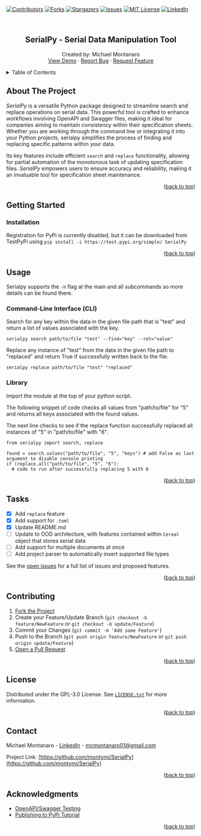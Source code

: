 <div id="readme-top"></div>

<!-- PROJECT SHIELDS -->
[![Contributors][contributors-shield]][contributors-url]
[![Forks][forks-shield]][forks-url]
[![Stargazers][stars-shield]][stars-url]
[![Issues][issues-shield]][issues-url]
[![MIT License][license-shield]][license-url]
[![LinkedIn][linkedin-shield]][linkedin-url]



<!-- PROJECT LOGO -->
<br />
<div align="center">
  <h2 align="center">SerialPy - Serial Data Manipulation Tool</h2>

  <p align="center">
    Created by: Michael Montanaro
    <br />
    <a href="https://github.com/montymi/SerialPy">View Demo</a>
    ·
    <a href="https://github.com/montymi/SerialPy/issues">Report Bug</a>
    ·
    <a href="https://github.com/montymi/SerialPy/issues">Request Feature</a>
  </p>
</div>



<!-- TABLE OF CONTENTS -->
<details>
  <summary>Table of Contents</summary>
  <ol>
    <li><a href="#about-the-project">About The Project</a></li>
    <li><a href="#getting-started">Getting Started</a></li>
    <li><a href="#usage">Usage</a></li>
    <li><a href="#tasks">Tasks</a></li>
    <li><a href="#contributing">Contributing</a></li>
    <li><a href="#license">License</a></li>
    <li><a href="#contact">Contact</a></li>
    <li><a href="#acknowledgments">Acknowledgments</a></li>
  </ol>
</details>



<!-- ABOUT THE PROJECT -->
## About The Project

*SerialPy* is a versatile Python package designed to streamline search and replace operations on serial data. This powerful tool is crafted to enhance workflows involving OpenAPI and Swagger files, making it ideal for companies aiming to maintain consistency within their specification sheets. Whether you are working through the command line or integrating it into your Python projects, serialpy simplifies the process of finding and replacing specific patterns within your data. 

Its key features include efficient `search` and `replace` functionality, allowing for partial automation of the monotonous task of updating specification files. *SerialPy* empowers users to ensure accuracy and reliability, making it an invaluable tool for specification sheet maintenance.

<p align="right">(<a href="#readme-top">back to top</a>)</p>



<!-- GETTING STARTED -->
## Getting Started

### Installation

Registration for PyPi is currently disabled, but it can be downloaded from TestPyPi using `pip install -i https://test.pypi.org/simple/ SerialPy`

<p align="right">(<a href="#readme-top">back to top</a>)</p>



<!-- USAGE EXAMPLES -->
## Usage
Serialpy supports the `-h` flag at the main and all subcommands so more details can be found there.

### Command-Line Interface (CLI)
Search for any key within the data in the given file path that is "test" and return a list of values associated with the key.
```
serialpy search path/to/file "test" --find="key" --ret="value"
```
Replace any instance of "test" from the data in the given file path to "replaced" and return True if successfully written back to the file.
```
serialpy replace path/to/file "test" "replaced"
```

### Library
Import the module at the top of your python script.

The following snippet of code checks all values from "path/to/file" for "5" and returns all keys associated with the found values. 

The next line checks to see if the replace function successfully replaced all instances of "5" in "path/to/file" with "6".
```
from serialpy import search, replace

found = search.values("path/to/file", "5", "keys") # add False as last argument to disable console printing
if (replace.all("path/to/file", "5", "6"):
  # code to run after successfully replacing 5 with 6
```

<p align="right">(<a href="#readme-top">back to top</a>)</p>



<!-- TASKS -->
## Tasks

- [X] Add `replace` feature
- [X] Add support for `.toml` 
- [X] Update README.md
- [ ] Update to OOD architecture, with features contained within `Cereal` object that stores serial data
- [ ] Add support for multiple documents at once
- [ ] Add project parser to automatically insert supported file types

See the [open issues](https://github.com/montymi/SerialPy/issues) for a full list of issues and proposed features.

<p align="right">(<a href="#readme-top">back to top</a>)</p>



<!-- CONTRIBUTING -->
## Contributing

1. [Fork the Project](https://docs.github.com/en/get-started/quickstart/fork-a-repo)
2. Create your Feature/Update Branch (`git checkout -b feature/NewFeature` or `git checkout -b update/Feature`)
3. Commit your Changes (`git commit -m 'Add some Feature'`)
4. Push to the Branch (`git push origin feature/NewFeature` or `git push origin update/Feature`)
5. [Open a Pull Request](https://docs.github.com/en/pull-requests/collaborating-with-pull-requests/proposing-changes-to-your-work-with-pull-requests/about-pull-requests)

<p align="right">(<a href="#readme-top">back to top</a>)</p>



<!-- LICENSE -->
## License

Distributed under the GPL-3.0 License. See [`LICENSE.txt`](./License.txt) for more information.

<p align="right">(<a href="#readme-top">back to top</a>)</p>



<!-- CONTACT -->
## Contact

Michael Montanaro - [LinkedIn](https://www.linkedin.com/in/michael-montanaro/) - mcmontanaro01@gmail.com

Project Link: [https://github.com/montymi/SerialPy](https://github.com/montymi/SerialPy)

<p align="right">(<a href="#readme-top">back to top</a>)</p>



<!-- ACKNOWLEDGMENTS -->
## Acknowledgments

* [OpenAPI/Swagger Testing](https://apitools.dev/swagger-cli/)
* [Publishing to PyPi Tutorial](https://realpython.com/pypi-publish-python-package/)

<p align="right">(<a href="#readme-top">back to top</a>)</p>



<!-- MARKDOWN LINKS & IMAGES -->
<!-- https://www.markdownguide.org/basic-syntax/#reference-style-links -->
[contributors-shield]: https://img.shields.io/github/contributors/montymi/SerialPy.svg?style=for-the-badge
[contributors-url]: https://github.com/montymi/SerialPy/graphs/contributors
[forks-shield]: https://img.shields.io/github/forks/montymi/SerialPy.svg?style=for-the-badge
[forks-url]: https://github.com/montymi/SerialPy/network/members
[stars-shield]: https://img.shields.io/github/stars/montymi/SerialPy.svg?style=for-the-badge
[stars-url]: https://github.com/montymi/SerialPy/stargazers
[issues-shield]: https://img.shields.io/github/issues/montymi/SerialPy.svg?style=for-the-badge
[issues-url]: https://github.com/montymi/SerialPy/issues
[license-shield]: https://img.shields.io/github/license/montymi/SerialPy.svg?style=for-the-badge
[license-url]: https://github.com/montymi/SerialPy/blob/master/LICENSE.txt
[linkedin-shield]: https://img.shields.io/badge/-LinkedIn-black.svg?style=for-the-badge&logo=linkedin&colorB=555
[linkedin-url]: https://linkedin.com/in/michael-montanaro
[Next.js]: https://img.shields.io/badge/next.js-000000?style=for-the-badge&logo=nextdotjs&logoColor=white
[Next-url]: https://nextjs.org/
[React.js]: https://img.shields.io/badge/React-20232A?style=for-the-badge&logo=react&logoColor=61DAFB
[React-url]: https://reactjs.org/
[Vue.js]: https://img.shields.io/badge/Vue.js-35495E?style=for-the-badge&logo=vuedotjs&logoColor=4FC08D
[Vue-url]: https://vuejs.org/
[Angular.io]: https://img.shields.io/badge/Angular-DD0031?style=for-the-badge&logo=angular&logoColor=white
[Angular-url]: https://angular.io/
[Svelte.dev]: https://img.shields.io/badge/Svelte-4A4A55?style=for-the-badge&logo=svelte&logoColor=FF3E00
[Svelte-url]: https://svelte.dev/
[Laravel.com]: https://img.shields.io/badge/Laravel-FF2D20?style=for-the-badge&logo=laravel&logoColor=white
[Laravel-url]: https://laravel.com
[Bootstrap.com]: https://img.shields.io/badge/Bootstrap-563D7C?style=for-the-badge&logo=bootstrap&logoColor=white
[Bootstrap-url]: https://getbootstrap.com
[JQuery.com]: https://img.shields.io/badge/jQuery-0769AD?style=for-the-badge&logo=jquery&logoColor=white
[JQuery-url]: https://jquery.com 
